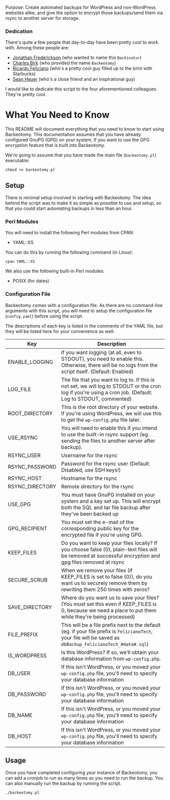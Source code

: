 Purpose: Create automated backups for WordPress and non-WordPress websites alike, and 
give the option to encrypt those backups/send them via rsync to another server for storage.

### Dedication

There's quite a few people that day-to-day have been pretty cool to work with. Among these
people are:

- [Jonathan Frederickson](https://github.com/jfrederickson) (who wanted to name this `Backinator`)
- [Charles Birk](https://github.com/cjbirk) (who provided the name `Backeotomy`)
- [Ricardo Feliciano](https://github.com/felicianotech) (who's a pretty cool guy filled up to the brim with Starbucks)
- [Sean Heuer](https://github.com/OompahLoompah) (who's a close friend and an inspirational guy)

I would like to dedicate this script to the four aforementioned colleagues. They're pretty
cool.


# What You Need to Know

This README will document everything that you need to know to start using Backeotomy. This documentation
assumes that you have already configured GnuPG (GPG) on your system, if you want to use the GPG 
encryption feature that is built into Backeotomy.

We're going to assume that you have made the main file (`backeotomy.pl`) executable:

`chmod +x backeotomy.pl`

## Setup

There is minimal setup involved in starting with Backeotomy. The idea behind the script was to make it 
as simple as possible to use and setup, so that you could start automating backups in less than an hour.


### Perl Modules

You will need to install the following Perl modules from CPAN:

- YAML::XS

You can do this by running the following command (in Linux):

`cpan YAML::XS`

We also use the following built-in Perl modules:

- POSIX (for dates)

### Configuration File

Backeotomy comes with a configuration file. As there are no command-line arguments with this script,
you will need to setup the configuration file (`config.yaml`) before using the script.

The descriptions of each key is listed in the comments of the YAML file, but they will be listed here
for your convenience as well:

| Key              | Description                                                                                                                                                 |
| ---------------- | ----------------------------------------------------------------------------------------------------------------------------------------------------------- |
| ENABLE_LOGGING   | If you want logging (at all, even to STDOUT), you need to enable this. Otherwise, there will be no logs from the script itself. (Default: Enabled)          |
| LOG_FILE         | The file that you want to log to. If this is not set, we will log to STDOUT or the cron log if you're using a cron job. (Default: Log to STDOUT, commented) |
| ROOT_DIRECTORY   | This is the root directory of your website. If you're using WordPress, we will use this to get the `wp-config.php` file later.                              |
| USE_RSYNC        | You will need to enable this if you intend to use the built-in rsync support (eg. sending the files to another server after backup).                        |
| RSYNC_USER       | Username for the rsync                                                                                                                                      |
| RSYNC_PASSWORD   | Password for the rsync user (Default: Disabled, use SSH keys!)                                                                                              |
| RSYNC_HOST       | Hostname for the rsync                                                                                                                                      |
| RSYNC_DIRECTORY  | Remote directory for the rsync                                                                                                                              |
| USE_GPG          | You must have GnuPG installed on your system and a key set up. This will encrypt both the SQL and tar file backup after they've been backed up              |
| GPG_RECIPIENT    | You must set the e-mail of the corresponding public key for the encrypted file if you're using GPG.                                                         |
| KEEP_FILES       | Do you want to keep your files locally? If you choose false (0), plain-text files will be removed at successful encryption and gpg files removed at rsync   |
| SECURE_SCRUB     | When we remove your files (if KEEP_FILES is set to false (0)), do you want us to securely remove them by rewriting them 250 times with zeros?               |
| SAVE_DIRECTORY   | Where do you want us to save your files? (You must set this even if KEEP_FILES is 0, because we need a place to put them while they're being processed)     |
| FILE_PREFIX      | This will be a file prefix next to the default (eg. if your file prefix is `FelicianoTech`, your file will be saved as `dbBackup_FelicianoTech_#date#.sql`) |
| IS_WORDPRESS     | Is this WordPress? If so, we'll obtain your database information from `wp-config.php`.                                                                      |
| DB_USER          | If this isn't WordPress, or you moved your `wp-config.php` file, you'll need to specify your database information                                           |
| DB_PASSWORD      | If this isn't WordPress, or you moved your `wp-config.php` file, you'll need to specify your database information                                           |
| DB_NAME          | If this isn't WordPress, or you moved your `wp-config.php` file, you'll need to specify your database information                                           |
| DB_HOST          | If this isn't WordPress, or you moved your `wp-config.php` file, you'll need to specify your database information                                           |


## Usage

Once you have completed configuring your instance of Backeotomy, you can add a cronjob to run
as many times as you need to run the backup. You can also manually run the backup by running
the script.

`./backeotomy.pl`

